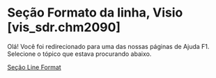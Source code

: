 
# Seção Formato da linha, Visio [vis_sdr.chm2090]

Olá! Você foi redirecionado para uma das nossas páginas de Ajuda F1. Selecione o tópico que estava procurando abaixo.

[Seção Line Format](http://msdn.microsoft.com/library/e3399716-44de-f8cc-8b42-446284d2fbd4%28Office.15%29.aspx)
